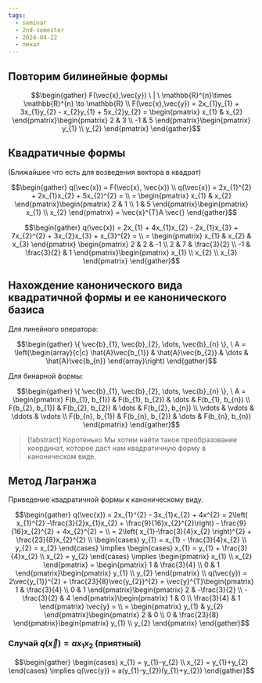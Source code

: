 ```yaml
---
tags:
  - seminar
  - 2nd-semester
  - 2024-04-22
  - линал
---
```


## Повторим билинейные формы

$$\begin{gather}
F(\vec{x},\vec{y}) \ | \ \mathbb{R}^{n}\times \mathbb{R}^{n} \to \mathbb{R} \\
F(\vec{x},\vec{y}) = 2x_{1}y_{1} + 3x_{1}y_{2} - x_{2}y_{1} + 5x_{2}y_{2} = \begin{pmatrix}
x_{1} & x_{2}
\end{pmatrix}\begin{pmatrix}
2 & 3 \\
-1 & 5
\end{pmatrix}\begin{pmatrix}
y_{1} \\
y_{2}
\end{pmatrix}
\end{gather}$$

## Квадратичные формы

(Ближайшее что есть для возведения вектора в квадрат)

$$\begin{gather}
q(\vec{x}) = F(\vec{x}, \vec{x}) \\
q(\vec{x}) = 2x_{1}^{2} + 2x_{1}x_{2} + 5x_{2}^{2} = \\
= \begin{pmatrix}
x_{1} & x_{2}
\end{pmatrix}\begin{pmatrix}
2 & 1 \\
1 & 5
\end{pmatrix}\begin{pmatrix}
x_{1} \\
x_{2}
\end{pmatrix} = \vec{x}^{T}A \vec{}
\end{gather}$$

$$\begin{gather}
q(\vec{x}) = 2x_{1} + 4x_{1}x_{2} - 2x_{1}x_{3} + 7x_{2}^{2} + 3x_{2}x_{3} + x_{3}^{2} =  \\
 = \begin{pmatrix}
x_{1} & x_{2} & x_{3}
\end{pmatrix} \begin{pmatrix}
2 & 2 & -1 \\
2 & 7 & \frac{3}{2} \\
-1 & \frac{3}{2} & 1
\end{pmatrix}\begin{pmatrix}
x_{1} \\
x_{2} \\
x_{3}
\end{pmatrix}
\end{gather}$$

## Нахождение канонического вида квадратичной формы и ее канонического базиса

Для линейного оператора:

$$\begin{gather}
\{ \vec{b}_{1}, \vec{b}_{2}, \dots, \vec{b}_{n}  \}, \ A = \left(\begin{array}{c|c}
\hat{A}\vec{b_{1}} & \hat{A}\vec{b_{2}} & \dots & \hat{A}\vec{b_{n}}
\end{array}\right)
\end{gather}$$

Для бинарной формы:

$$\begin{gather}
\{ \vec{b}_{1}, \vec{b}_{2}, \dots, \vec{b}_{n}  \}, \ A = \begin{pmatrix}
F(b_{1}, b_{1}) & F(b_{1}, b_{2}) & \dots & F(b_{1}, b_{n}) \\
F(b_{2}, b_{1}) & F(b_{2}, b_{2}) & \dots & F(b_{2}, b_{n}) \\
\vdots & \vdots & \ddots & \vdots \\
F(b_{n}, b_{1}) & F(b_{n}, b_{2}) & \dots & F(b_{n}, b_{n})
\end{pmatrix}
\end{gather}$$

> [!abstract] Коротенько
> Мы хотим найти такое преобразование координат, которое даст нам квадратичную форму в каноническом виде.

## Метод Лагранжа 

Приведение квадратичной формы к каноническому виду.

$$\begin{gather}
q(\vec{x}) = 2x_{1}^{2} - 3x_{1}x_{2} + 4x^{2} = 2\left( x_{1}^{2} -\frac{3}{2}x_{1}x_{2} + \frac{9}{16}x_{2}^{2}\right) - \frac{9}{16}x_{2}^{2} + 4x_{2}^{2} = \\
= 2\left( x_{1}-\frac{3}{4}x_{2} \right)^{2} + \frac{23}{8}x_{2}^{2} \\
\begin{cases}
y_{1} = x_{1} - \frac{3}{4}x_{2} \\
y_{2} = x_{2}
\end{cases} \implies \begin{cases}
x_{1} = y_{1} + \frac{3}{4}x_{2} \\
x_{2} = y_{2}
\end{cases} \implies \begin{pmatrix}
x_{1} \\
x_{2}
\end{pmatrix} = \begin{pmatrix}
1 & \frac{3}{4} \\
0 & 1
\end{pmatrix}\begin{pmatrix}
y_{1} \\
y_{2}
\end{pmatrix} \\
q(\vec{y}) = 2\vec{y_{1}}^{2} + \frac{23}{8}\vec{y_{2}}^{2} = \vec{y}^{T}\begin{pmatrix}
1 & \frac{3}{4} \\
0 & 1
\end{pmatrix}\begin{pmatrix}
2 & -\frac{3}{2} \\
-\frac{3}{2} & 4
\end{pmatrix}\begin{pmatrix}
1 & 0 \\
\frac{3}{4} & 1
\end{pmatrix} \vec{y} = \\
= \begin{pmatrix}
y_{1} & y_{2}
\end{pmatrix}\begin{pmatrix}
2 & 0 \\
0 & \frac{23}{8}
\end{pmatrix}\begin{pmatrix}
y_{1} \\
y_{2}
\end{pmatrix}
\end{gather}$$

### Случай $q(\vec{x}) = ax_{1}x_{2}$ (приятный)

$$\begin{gather}
\begin{cases}
x_{1} = y_{1}-y_{2} \\
x_{2} = y_{1}+y_{2}
\end{cases} \implies q(\vec{y}) = a(y_{1}-y_{2})(y_{1}+y_{2})
\end{gather}$$
